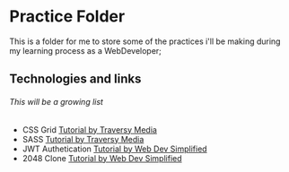 # Practice Folder

This is a folder for me to store some of the practices i'll be making during my learning process as a WebDeveloper;

## Technologies and links

###### This will be a growing list

- CSS Grid [Tutorial by Traversy Media](https://www.youtube.com/watch?v=moBhzSC455o&ab_channel=TraversyMedia)
- SASS [Tutorial by Traversy Media](https://www.youtube.com/watch?v=nu5mdN2JIwM&ab_channel=TraversyMedia)
- JWT Authetication [Tutorial by Web Dev Simplified](https://www.youtube.com/watch?v=mbsmsi7l3r4&ab_channel=WebDevSimplified)
- 2048 Clone [Tutorial by Web Dev Simplified](https://www.youtube.com/watch?v=wOVEe9eawXc&ab_channel=WebDevSimplified)